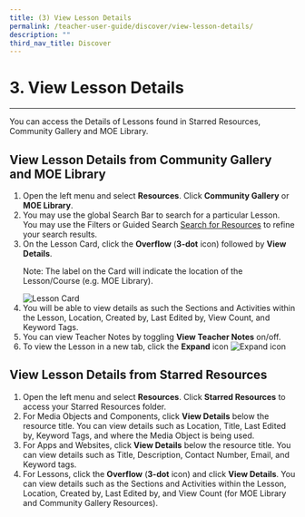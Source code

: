 ```yaml
---
title: (3) View Lesson Details
permalink: /teacher-user-guide/discover/view-lesson-details/
description: ""
third_nav_title: Discover
---
```

<h1>3. View Lesson Details</h1>
<hr>
	<p>You can access the Details of Lessons found in Starred Resources, Community Gallery and MOE Library.</p>
	<h2>View Lesson Details from Community Gallery and MOE Library</h2>
	<ol>
		<li>Open the left menu and select <strong>Resources</strong>. Click <strong>Community Gallery</strong> or <strong>MOE Library</strong>.</li>
		<li>You may use the global Search Bar to search for a particular Lesson. You may use the Filters or Guided Search <a href="#">Search for Resources</a> to refine your search results.</li>
		<li>On the Lesson Card, click the <strong>Overflow</strong> (<strong>3-dot</strong> icon) followed by <strong>View Details</strong>.</li>
		<p>Note: The label on the Card will indicate the location of the Lesson/Course (e.g. MOE Library).</p>
		<img alt="Lesson Card" src="https://docs.learning.moe.edu.sg/sls-user-guide/vle/media/images/UpdatedAssets/2Teacher/LessonCardDetails.png">
		<li>You will be able to view details as such the Sections and Activities within the Lesson, Location, Created by, Last Edited by, View Count, and Keyword Tags.</li>
		<li>You can view Teacher Notes by toggling <strong>View Teacher Notes</strong> on/off.</li>
		<li>To view the Lesson in a new tab, click the <strong>Expand</strong> icon <img alt="Expand icon" src="[insert external-link.svg]"></li>
	</ol>
	<h2>View Lesson Details from Starred Resources</h2>
	<ol>
		<li>Open the left menu and select <strong>Resources</strong>. Click <strong>Starred Resources</strong> to access your Starred Resources folder.</li>
		<li>For Media Objects and Components, click <strong>View Details</strong> below the resource title. You can view details such as Location, Title, Last Edited by, Keyword Tags, and where the Media Object is being used.</li>
		<li>For Apps and Websites, click <strong>View Details</strong> below the resource title. You can view details such as Title, Description, Contact Number, Email, and Keyword tags.</li>
		<li>For Lessons, click the <strong>Overflow</strong> (<strong>3-dot</strong> icon) and click <strong>View Details</strong>. You can view details such as the Sections and Activities within the Lesson, Location, Created by, Last Edited by, and View Count (for MOE Library and Community Gallery Resources).</li>
	</ol>